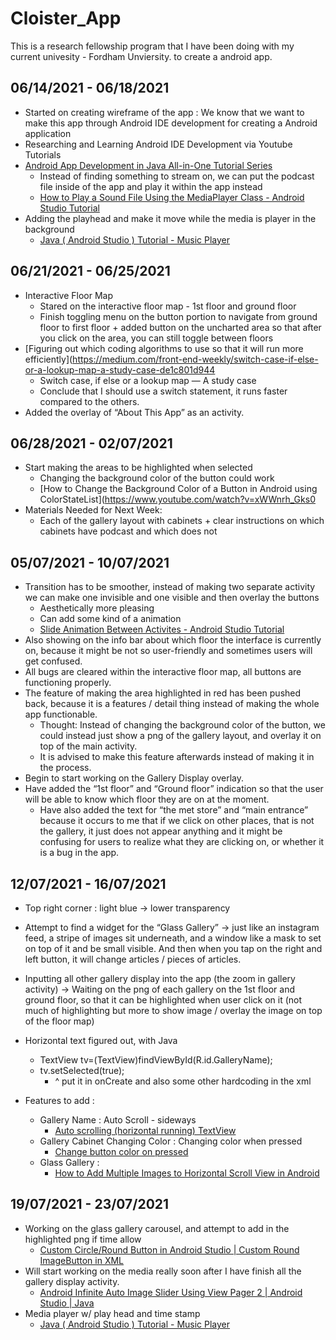 # Cloister_App
This is a research fellowship program that I have been doing with my current univesity - Fordham Unviersity. to create a android app. 

## 06/14/2021 - 06/18/2021
- Started on creating wireframe of the app : We know that we want to make this app through Android IDE development for creating a Android application
- Researching and Learning Android IDE Development via Youtube Tutorials
- [Android App Development in Java All-in-One Tutorial Series](https://www.youtube.com/watch?v=tZvjSl9dswg)
    - Instead of finding something to stream on, we can put the podcast file inside of the app and play it within the app instead 
    - [How to Play a Sound File Using the MediaPlayer Class - Android Studio Tutorial](https://www.youtube.com/watch?v=C_Ka7cKwXW0)
- Adding the playhead and make it move while the media is player in the background 
    - [Java ( Android Studio ) Tutorial - Music Player](https://www.youtube.com/watch?v=zCYQBIcePaw)

## 06/21/2021 - 06/25/2021
- Interactive Floor Map
    - Stared on the interactive floor map - 1st floor and ground floor
    - Finish toggling menu on the button portion to navigate from ground floor to first floor + added button on the uncharted area so that after you click on the area, you can still toggle between floors
- [Figuring out which coding algorithms to use so that it will run more efficiently](https://medium.com/front-end-weekly/switch-case-if-else-or-a-lookup-map-a-study-case-de1c801d944
    - Switch case, if else or a lookup map — A study case
    - Conclude that I should use a switch statement, it runs faster compared to the others. 
- Added the overlay of “About This App” as an activity.

## 06/28/2021 - 02/07/2021
- Start making the areas to be highlighted when selected
    - Changing the background color of the button could work 
    - [How to Change the Background Color of a Button in Android using ColorStateList](https://www.youtube.com/watch?v=xWWnrh_Gks0
- Materials Needed for Next Week:
    - Each of the gallery layout with cabinets + clear instructions on which cabinets have podcast and which does not 

## 05/07/2021 - 10/07/2021
- Transition has to be smoother, instead of making two separate activity we can make one invisible and one visible and then overlay the buttons 
    - Aesthetically more pleasing
    - Can add some kind of a animation 
    - [Slide Animation Between Activites - Android Studio Tutorial](https://www.youtube.com/watch?v=0s6x3Sn4eYo)
- Also showing on the info bar about which floor the interface is currently on, because it might be not so user-friendly and sometimes users will get confused. 
- All bugs are cleared within the interactive floor map, all buttons are functioning properly. 
- The feature of making the area highlighted in red has been pushed back, because it is a features / detail thing instead of making the whole app functionable. 
    - Thought: Instead of changing the background color of the button, we could instead just show a png of the gallery layout, and overlay it on top of the main activity. 
    - It is advised to make this feature afterwards instead of making it in the process. 
- Begin to start working on the Gallery Display overlay. 
- Have added the “1st floor” and “Ground floor” indication so that the user will be able to know which floor they are on at the moment.
    - Have also added the text for “the met store” and “main entrance” because it occurs to me that if we click on other places, that is not the gallery, it just does not appear anything and it might be confusing for users to realize what they are clicking on, or whether it is a bug in the app. 

## 12/07/2021 - 16/07/2021
- Top right corner : light blue → lower transparency 
- Attempt to find a widget for the “Glass Gallery” → just like an instagram feed, a stripe of images sit underneath, and a window like a mask to set on top of it and be small visible. And then when you tap on the right and left button, it will change articles / pieces of articles. 
- Inputting all other gallery display into the app (the zoom in gallery activity) → Waiting on the png of each gallery on the 1st floor and ground floor, so that it can be highlighted when user click on it (not much of highlighting but more to show image / overlay the image on top of the floor map) 
- Horizontal text figured out, with Java 
    - TextView tv=(TextView)findViewById(R.id.GalleryName);
    - tv.setSelected(true);
        - ^ put it in onCreate and also some other hardcoding in the xml 

- Features to add : 
    - Gallery Name : Auto Scroll - sideways 
        -  [Auto scrolling (horizontal running) TextView](https://www.youtube.com/watch?v=HMUmw-cq5w4) 
    - Gallery Cabinet Changing Color : Changing color when pressed 
        - [Change button color on pressed](https://www.youtube.com/watch?v=oeqTcC35vUs)
    - Glass Gallery :
        - [How to Add Multiple Images to Horizontal Scroll View in Android](https://www.youtube.com/watch?v=hl0AcuplFwE)

## 19/07/2021 - 23/07/2021
- Working on the glass gallery carousel, and attempt to add in the highlighted png if time allow
    - [Custom Circle/Round Button in Android Studio | Custom Round ImageButton in XML](https://www.youtube.com/watch?v=bcEiMrR07kg)
- Will start working on the media really soon after I have finish all the gallery display activity.
    - [Android Infinite Auto Image Slider Using View Pager 2 | Android Studio | Java](https://www.youtube.com/watch?v=iA9iqygq11Q)
- Media player w/ play head and time stamp
    - [Java ( Android Studio ) Tutorial - Music Player ](https://www.youtube.com/watch?v=zCYQBIcePaw)

